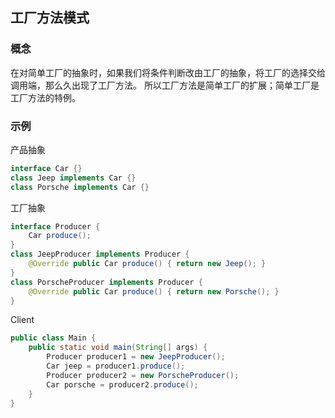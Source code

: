 ## 工厂方法模式

### 概念

在对简单工厂的抽象时，如果我们将条件判断改由工厂的抽象，将工厂的选择交给调用端，那么久出现了工厂方法。
所以工厂方法是简单工厂的扩展；简单工厂是工厂方法的特例。

### 示例

产品抽象

```java
interface Car {}
class Jeep implements Car {}
class Porsche implements Car {}
```

工厂抽象

```java
interface Producer {
	Car produce();
}
class JeepProducer implements Producer {
	@Override public Car produce() { return new Jeep(); }
}
class PorscheProducer implements Producer {
	@Override public Car produce() { return new Porsche(); }
}
```

Client

```java
public class Main {
	public static void main(String[] args) {
        Producer producer1 = new JeepProducer();
        Car jeep = producer1.produce();
        Producer producer2 = new PorscheProducer();
        Car porsche = producer2.produce();
    }
}
```